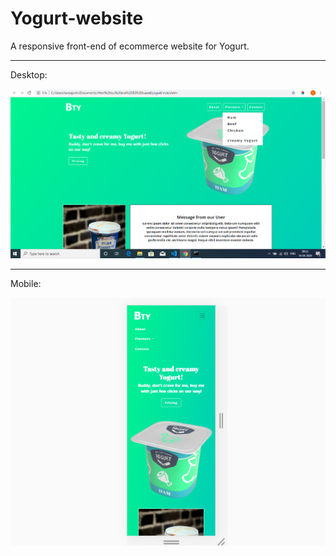 # Yogurt-website
A responsive front-end of ecommerce website for Yogurt. 

<hr>
Desktop:
<br>

![](https://raw.githubusercontent.com/taneajoshi/Yogurt-website/master/images/view1.png)

<hr>
Mobile:
<br>

![](https://raw.githubusercontent.com/taneajoshi/Yogurt-website/master/images/view2.png)

